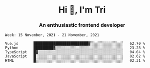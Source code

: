 <h1 align="center">Hi 👋, I'm Tri</h1>
<h3 align="center">An enthusiastic frontend developer</h3>

<!--START_SECTION:waka-->
```text
Week: 15 November, 2021 - 21 November, 2021

Vue.js       █████████████████████████▓░░░░░░░░░░░░░░░   62.70 % 
Python       █████████▓░░░░░░░░░░░░░░░░░░░░░░░░░░░░░░░   23.28 % 
TypeScript   █▓░░░░░░░░░░░░░░░░░░░░░░░░░░░░░░░░░░░░░░░   04.04 % 
JavaScript   █░░░░░░░░░░░░░░░░░░░░░░░░░░░░░░░░░░░░░░░░   02.62 % 
HTML         █░░░░░░░░░░░░░░░░░░░░░░░░░░░░░░░░░░░░░░░░   02.31 % 
```
<!--END_SECTION:waka-->
